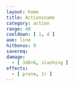```yaml
---
layout: home
title: Actionsname
category: action
range: 40
cooldown: [ 1, d ]
aoe: line
hitbonus: 9
savereq:
damage:
  - [ 3d8+6, slashing ]
effects:
  - [ prone, 1r ]
---
```

